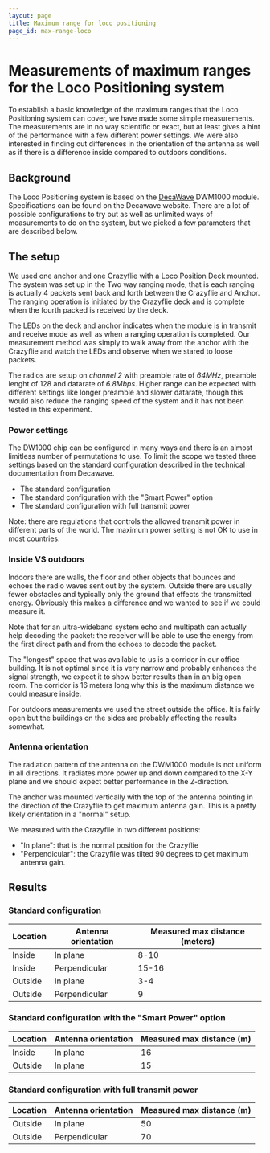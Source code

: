 ```yaml
---
layout: page
title: Maximum range for loco positioning
page_id: max-range-loco
---
```

# Measurements of maximum ranges for the Loco Positioning system 

To establish a basic knowledge of the maximum ranges that the Loco Positioning system can cover, we have made some simple measurements. The measurements are in no way scientific or exact, but at least gives a hint of the performance with a few different power settings. We were also interested in finding out differences in the orientation of the antenna as well as if there is a difference inside compared to outdoors conditions.

## Background 

The Loco Positioning system is based on the [DecaWave](http://www.decawave.com/) DWM1000 module. Specifications can be found on the Decawave website. There are a lot of possible configurations to try out as well as unlimited ways of measurements to do on the system, but we picked a few parameters that are described below.

## The setup 

We used one anchor and one Crazyflie with a Loco Position Deck mounted. The system was set up in the Two way ranging mode, that is each ranging is actually 4 packets sent back and forth between the Crazyflie and Anchor. The ranging operation is initiated by the Crazyflie deck and is complete when the fourth packed is received by the deck.

The LEDs on the deck and anchor indicates when the module is in transmit and receive mode as well as when a ranging operation is completed. Our measurement method was simply to walk away from the anchor with the Crazyflie and watch the LEDs and observe when we stared to loose packets.

The radios are setup on *channel 2* with preamble rate of *64MHz*, preamble lenght of 128 and datarate of *6.8Mbps*. Higher range can be expected with different settings like longer preamble and slower datarate, though this would also reduce the ranging speed of the system and it has not been tested in this experiment.

### Power settings 

The DW1000 chip can be configured in many ways and there is an almost limitless number of permutations to use. To limit the scope we tested three settings based on the standard configuration described in the technical documentation from Decawave. 

  * The standard configuration
  * The standard configuration with the "Smart Power" option
  * The standard configuration with full transmit power

Note: there are regulations that controls the allowed transmit power in different parts of the world. The maximum power setting is not OK to use in most countries.

### Inside VS outdoors 

Indoors there are walls, the floor and other objects that bounces and echoes the radio waves sent out by the system. Outside there are usually fewer obstacles and typically only the ground that effects the transmitted energy. Obviously this makes a difference and we wanted to see if we could measure it. 

Note that for an ultra-wideband system echo and multipath can actually help decoding the packet: the receiver will be able to use the energy from the first direct path and from the echoes to decode the packet.

The "longest" space that was available to us is a corridor in our office building. It is not optimal since it is very narrow and probably enhances the signal strength, we expect it to show better results than in an big open room. The corridor is 16 meters long why this is the maximum distance we could measure inside.

For outdoors measurements we used the street outside the office. It is fairly open but the buildings on the sides are probably affecting the results somewhat.

### Antenna orientation 

The radiation pattern of the antenna on the DWM1000 module is not uniform in all directions. It radiates more power up and down compared to the X-Y plane and we should expect better performance in the Z-direction.

The anchor was mounted vertically with the top of the antenna pointing in the direction of the Crazyflie to get maximum antenna gain. This is a pretty likely orientation in a "normal" setup.

We measured with the Crazyflie in two different positions:
  * "In plane": that is the normal position for the Crazyflie
  * "Perpendicular": the Crazyflie was tilted 90 degrees to get maximum antenna gain.

## Results 

### Standard configuration 

| Location | Antenna orientation | Measured max distance (meters) |
|---|---|---|
| Inside | In plane | 8-10 |
| Inside | Perpendicular | 15-16 |
| Outside | In plane | 3-4 |
| Outside | Perpendicular | 9 |

### Standard configuration with the "Smart Power" option

| Location | Antenna orientation | Measured max distance (m) |
|---|---|---|
| Inside | In plane | 16 |
| Outside | In plane | 15 |

### Standard configuration with full transmit power

| Location | Antenna orientation | Measured max distance (m) |
|---|---|---|
| Outside | In plane | 50 |
| Outside | Perpendicular | 70 |